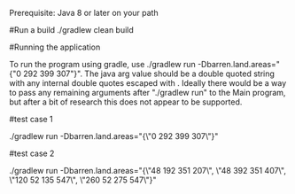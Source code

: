 
Prerequisite: Java 8 or later on your path

#Run a build
./gradlew clean build

#Running the application

To run the program using gradle, use ./gradlew run -Dbarren.land.areas="{\"0 292 399 307\"}". The java arg value should be a double quoted string with any internal double quotes escaped with \. Ideally there would be
a way to pass any remaining arguments after "./gradlew run" to the Main program, but after a bit of research this does not appear to be supported.  

#test case 1

./gradlew run -Dbarren.land.areas="{\\"0 292 399 307\\"}"

#test case 2

./gradlew run -Dbarren.land.areas="{\\"48 192 351 207\\", \\"48 392 351 407\\", \\"120 52 135 547\\", \\"260 52 275 547\\"}"
